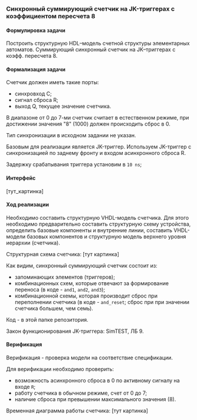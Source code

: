 ### Синхронный суммирующий счетчик на JK-триггерах с коэффициентом пересчета 8


#### Формулировка задачи
Построить структурную HDL–модель счетной структуры элементарных автоматов.
Суммирующий синхронный счетчик на JK–триггерах c коэфф. пересчета 8.


#### Формализация задачи
Счетчик должен иметь такие порты:
- синхровход C;
- сигнал сброса R;
- выход Q, текущее значение счетчика.

В диапазоне от 0 до 7-ми счетчик считает в естественном режиме, 
при достижении значения "8" (1000) должен происходить сброс в 0.

Тип синхронизации в исходном задании не указан.

Базовым для реализации является JK-триггер. Используем JK-триггер 
с синхронизацией по заднему фронту и входом асинхронного сброса R.

Задержку срабатывания триггера установим в `10 ns`;


#### Интерфейс
[тут_картинка]


#### Ход реализации
Необходимо составить структурную VHDL-модель счетчика. Для этого 
необходимо предварительно составить структурную схему устройства, 
определить базовые компоненты и внутренние линии, составить VHDL-
модели базовых компонентов и структурную модель верхнего уровня 
иерархии (счетчика).

Структурная схема счетчика:
[тут картинка]

Как видим, синхронный суммирующий счетчик состоит из:
- запоминающих элементов (триггеров);
- комбинационных схем, которые отвечают за формирование переноса 
  (в коде - `and1`, `and2`, `and3`);
- комбинационной схемы, которая производит сброс при переполнении 
  счетчика (в коде - `and_reset`; сброс при при значении счетчика 
  большем, чем семь).

Код - в этой папке репозитория.

Закон функционирования JK-триггера: SimTEST, ЛБ 9.


#### Верификация
Верификация - проверка модели на соответствие спецификации.

Для верификации необходимо проверить:
- возможность асинхронного сброса в 0 по активному сигналу на входе `R`;
- работу счетчика в обычном режиме, счет от 0 до 7;
- наличие сброса при превышении максимального значения (8).

Временная диаграмма работы счетчика:
[тут картинка]
